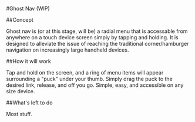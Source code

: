 #Ghost Nav (WIP)

##Concept

Ghost nav is (or at this stage, will be) a radial menu that is accessable from anywhere on a touch device screen simply by tapping and holding.  It is designed to alleviate the issue of reaching the traditional corner/hamburger navigation on increasingly large handheld devices.

##How it will work

Tap and hold on the screen, and a ring of menu items will appear surrounding a "puck" under your thumb.  Simply drag the puck to the desired link, release, and off you go.  Simple, easy, and accessible on any size device.

##What's left to do

Most stuff.